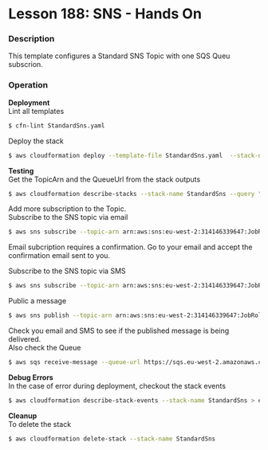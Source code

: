 # Lesson 188: SNS - Hands On

### Description

This template configures a Standard SNS Topic with one SQS Queu subscrion.

### Operation

**Deployment**  
Lint all templates

```bash
$ cfn-lint StandardSns.yaml
```

Deploy the stack

```bash
$ aws cloudformation deploy --template-file StandardSns.yaml  --stack-name StandardSns
```

**Testing**  
Get the TopicArn and the QueueUrl from the stack outputs

```bash
$ aws cloudformation describe-stacks --stack-name StandardSns --query "Stacks[0].Outputs" --no-cli-pager
```

Add more subscription to the Topic.  
Subscribe to the SNS topic via email

```bash
$ aws sns subscribe --topic-arn arn:aws:sns:eu-west-2:314146339647:JobRoles --protocol email --notification-endpoint bbdchucks@gmail.com
```

Email subcription requires a confirmation. Go to your email and accept the confirmation email sent to you.

Subscribe to the SNS topic via SMS

```bash
$ aws sns subscribe --topic-arn arn:aws:sns:eu-west-2:314146339647:JobRoles --protocol sms --notification-endpoint +27633641007
```

Public a message

```bash
$ aws sns publish --topic-arn arn:aws:sns:eu-west-2:314146339647:JobRoles --subject 'New Role' --message 'Staff Engineer at SovTech'
```

Check you email and SMS to see if the published message is being delivered.  
Also check the Queue

```bash
$ aws sqs receive-message --queue-url https://sqs.eu-west-2.amazonaws.com/314146339647/JobRoles --max-number-of-messages 10 --wait-time-seconds 20 > messages.json
```

**Debug Errors**  
In the case of error during deployment, checkout the stack events

```bash
$ aws cloudformation describe-stack-events --stack-name StandardSns > events.json
```

**Cleanup**  
To delete the stack

```bash
$ aws cloudformation delete-stack --stack-name StandardSns
```
